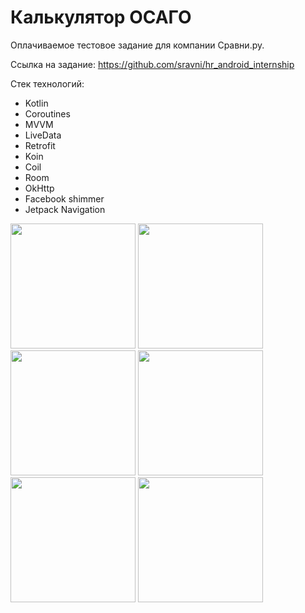 # Калькулятор ОСАГО
Оплачиваемое тестовое задание для компании Сравни.ру.

Ссылка на задание: https://github.com/sravni/hr_android_internship

Стек технологий:
- Kotlin
- Coroutines
- MVVM
- LiveData
- Retrofit
- Koin
- Coil
- Room
- OkHttp
- Facebook shimmer
- Jetpack Navigation

<img src="https://user-images.githubusercontent.com/72405442/156838182-587de490-a677-4e55-9ea9-f71b3f4b461b.jpg" width="200"> <img src="https://user-images.githubusercontent.com/72405442/156840572-52ed3752-dbf4-4b67-9798-1222e2e2a665.jpg" width="200">
<img src="https://user-images.githubusercontent.com/72405442/156838347-a9ed41ce-f1b0-4b53-ae08-82cf88929fe4.jpg" width="200">
<img src="https://user-images.githubusercontent.com/72405442/156838336-00e41c59-b734-4729-b3ce-7521bd188f53.jpg" width="200">
<img src="https://user-images.githubusercontent.com/72405442/156838365-e2e4f540-c272-4f07-9dba-429df22d1c80.jpg" width="200">
<img src="https://user-images.githubusercontent.com/72405442/156838708-d71043bb-b1d7-401d-9e45-3daf1cd51ba4.jpg" width="200">
